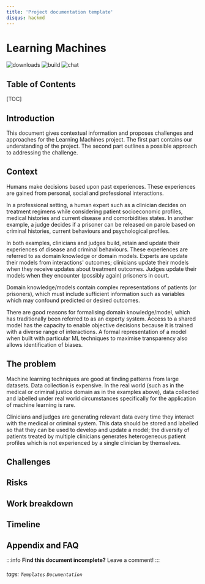 ```yaml
---
title: 'Project documentation template'
disqus: hackmd
---
```


Learning Machines
===
![downloads](https://img.shields.io/github/downloads/atom/atom/total.svg)
![build](https://img.shields.io/appveyor/ci/:user/:repo.svg)
![chat](https://img.shields.io/discord/:serverId.svg)

## Table of Contents

[TOC]

## Introduction

This document gives contextual information and proposes challenges and approaches for the Learning Machines project. The first part contains our understanding of the project. The second part outlines a possible approach to addressing the challenge.

## Context

Humans make decisions based upon past experiences. These experiences are gained from personal, social and professional interactions.

In a professional setting, a human expert such as a clinician decides on treatment regimens while considering patient socioeconomic profiles, medical histories and current disease and comorbidities states. In another example, a judge decides if a prisoner can be released on parole based on criminal histories, current behaviours and psychological profiles.

In both examples, clinicians and judges build, retain and update their experiences of disease and criminal behaviours. These experiences are referred to as domain knowledge or domain models. Experts are update their models from interactions' outcomes; clinicians update their models when they receive updates about treatment outcomes. Judges update their models when they encounter (possibly again) prisoners in court.

Domain knowledge/models contain complex representations of patients (or prisoners), which must include sufficient information such as variables which may confound predicted or desired outcomes.

There are good reasons for formalising domain knowledge/model, which has traditionally been referred to as an experty system. Access to a shared model has the capacity to enable objective decisions because it is trained with a diverse range of interactions. A formal representation of a model when built with particular ML techniques to maximise transparency also allows identification of biases.


## The problem

Machine learning techniques are good at finding patterns from large datasets. Data collection is expensive. In the real world (such as in the medical or criminal justice domain as in the examples above), data collected and labelled under real world circumstances specifically for the application of machine learning is rare.

Clinicians and judges are generating relevant data every time they interact with the medical or criminal system. This data should be stored and labelled so that they can be used to develop and update a model; the diversity of patients treated by multiple clinicians generates heterogeneous patient profiles which is not experienced by a single clinician by themselves.

## Challenges

## Risks

## Work breakdown

## Timeline





## Appendix and FAQ

:::info
**Find this document incomplete?** Leave a comment!
:::

###### tags: `Templates` `Documentation`
